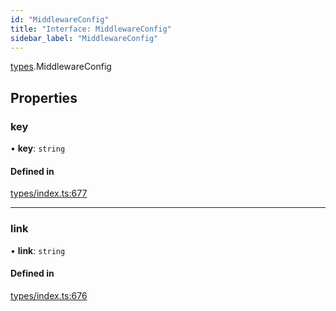 ```yaml
---
id: "MiddlewareConfig"
title: "Interface: MiddlewareConfig"
sidebar_label: "MiddlewareConfig"
---
```


[types](../../../modules/Types/Types.md).MiddlewareConfig

## Properties

### key

• **key**: `string`

#### Defined in

[types/index.ts:677](https://github.com/PolymeshAssociation/polymesh-sdk/blob/2d3ac2aea/src/types/index.ts#L677)

___

### link

• **link**: `string`

#### Defined in

[types/index.ts:676](https://github.com/PolymeshAssociation/polymesh-sdk/blob/2d3ac2aea/src/types/index.ts#L676)
